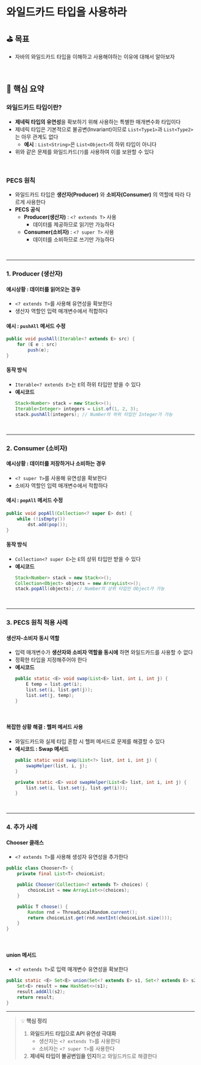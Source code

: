 # 와일드카드 타입을 사용하라

## ⛳️ 목표

- 자바의 와일드카드 타입을 이해하고 사용해야하는 이유에 대해서 알아보자

<br>

## 📄 핵심 요약

### **와일드카드 타입이란?**

- **제네릭 타입의 유연성**을 확보하기 위해 사용하는 특별한 매개변수화 타입이다
- 제네릭 타입은 기본적으로 불공변(Invariant)이므로 `List<Type1>`과 `List<Type2>`는 아무 관계도 없다
    - **예시** : `List<String>`은 `List<Object>`의 하위 타입이 아니다
- 위와 같은 문제를 와일드카드(`?`)를 사용하여 이를 보완할 수 있다

<br>

### **PECS 원칙**

- 와일드카드 타입은 **생산자(Producer)** 와 **소비자(Consumer)** 의 역할에 따라 다르게 사용한다
- **PECS 공식**
    - **Producer(생산자)** : `<? extends T>` 사용
        - 데이터를 제공하므로 읽기만 가능하다
    - **Consumer(소비자)** : `<? super T>` 사용
        - 데이터를 소비하므로 쓰기만 가능하다

<br>

---

### **1. Producer (생산자)**

#### **예시상황 : 데이터를 읽어오는 경우**

- `<? extends T>`를 사용해 유연성을 확보한다
- 생산자 역할인 입력 매개변수에서 적합하다

#### 예시 : `pushAll` 메서드 수정

```java
public void pushAll(Iterable<? extends E> src) {
    for (E e : src)
        push(e);
}
```

#### 동작 방식

- `Iterable<? extends E>`는 `E`의 하위 타입만 받을 수 있다
- **예시코드**
  ```java
  Stack<Number> stack = new Stack<>();
  Iterable<Integer> integers = List.of(1, 2, 3);
  stack.pushAll(integers); // Number의 하위 타입인 Integer가 가능
  ```

<br>

---

### **2. Consumer (소비자)**

#### **예시상황 : 데이터를 저장하거나 소비하는 경우**

- `<? super T>`를 사용해 유연성을 확보한다
- 소비자 역할인 입력 매개변수에서 적합하다

#### 예시 : `popAll` 메서드 수정

```java
public void popAll(Collection<? super E> dst) {
    while (!isEmpty())
        dst.add(pop());
}
```

#### 동작 방식

- `Collection<? super E>`는 `E`의 상위 타입만 받을 수 있다
- **예시코드**
  ```java
  Stack<Number> stack = new Stack<>();
  Collection<Object> objects = new ArrayList<>();
  stack.popAll(objects); // Number의 상위 타입인 Object가 가능
  ```

<br>

---

### **3. PECS 원칙 적용 사례**

#### **생산자-소비자 동시 역할**
- 입력 매개변수가 **생산자와 소비자 역할을 동시에** 하면 와일드카드를 사용할 수 없다
- 정확한 타입을 지정해주어야 한다
- **예시코드**
  ```java
  public static <E> void swap(List<E> list, int i, int j) {
      E temp = list.get(i);
      list.set(i, list.get(j));
      list.set(j, temp);
  }
  ```

<br>

#### **복잡한 상황 해결 : 헬퍼 메서드 사용**
- 와일드카드와 실제 타입 혼합 시 헬퍼 메서드로 문제를 해결할 수 있다
- **예시코드 : Swap 메서드**
  ```java
  public static void swap(List<?> list, int i, int j) {
      swapHelper(list, i, j);
  }

  private static <E> void swapHelper(List<E> list, int i, int j) {
      list.set(i, list.set(j, list.get(i)));
  }
  ```

<br>

---

### **4. 추가 사례**

#### **Chooser 클래스**

- `<? extends T>`를 사용해 생성자 유연성을 추가한다

```java
public class Chooser<T> {
    private final List<T> choiceList;

    public Chooser(Collection<? extends T> choices) {
        choiceList = new ArrayList<>(choices);
    }

    public T choose() {
        Random rnd = ThreadLocalRandom.current();
        return choiceList.get(rnd.nextInt(choiceList.size()));
    }
}
```

<br>

#### **union 메서드**

- `<? extends T>`로 입력 매개변수 유연성을 확보한다

```java
public static <E> Set<E> union(Set<? extends E> s1, Set<? extends E> s2) {
    Set<E> result = new HashSet<>(s1);
    result.addAll(s2);
    return result;
}
```

---

> 💡 **핵심 정리**
>
> 1. **와일드카드 타입으로 API 유연성 극대화**
>    - 생산자는 `<? extends T>`를 사용한다
>    - 소비자는 `<? super T>`를 사용한다
> 2. **제네릭 타입이 불공변임을 인지**하고 와일드카드로 해결한다